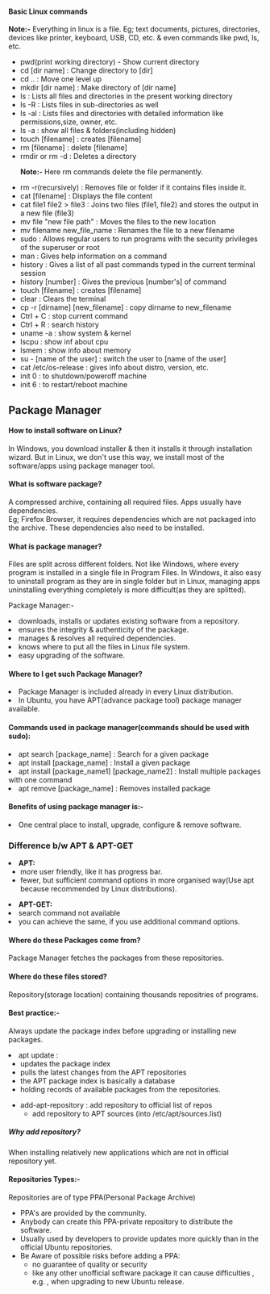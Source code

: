 <p>
    <h4>Basic Linux commands</h4>
        <p><strong>Note:-</strong> Everything in linux is a file. Eg; text documents, pictures, directories, devices like printer, keyboard, USB, CD, etc. & even commands like pwd, ls, etc.</p>
            <ul>
                <li>pwd(print working directory) - Show current directory</li>
                <li>cd [dir name] : Change directory to [dir]</li>
                <li>cd .. : Move one level up</li>
                <li>mkdir [dir name] : Make directory of [dir name] </li>
                <li>ls : Lists all files and directories in the present working directory</li>
                <li>ls -R : Lists files in sub-directories as well</li>
                <li>ls -al : Lists files and directories with detailed information like permissions,size, owner, etc.</li>
                <li>ls -a : show all files & folders(including hidden) </li>
                <li>touch [filename] : creates [filename] </li>
                <li>rm [filename] : delete [filename] </li>
                <li>rmdir or rm -d : Deletes a directory</li>
                <p> <strong>Note:-</strong> Here rm commands delete the file permanently. </p>
                <li>rm -r(recursively) : Removes file or folder if it contains files inside it.</li>
                <li>cat [filename] : 	Displays the file content</li>
                <li>cat file1 file2 > file3 : Joins two files (file1, file2) and stores the output in a new file (file3)</li>
                <li>mv file "new file path" : Moves the files to the new location</li>
                <li>mv filename new_file_name : Renames the file to a new filename</li>
                <li>sudo : Allows regular users to run programs with the security privileges of the superuser or root</li>
                <li>man : Gives help information on a command</li>
                <li>history : Gives a list of all past commands typed in the current terminal session</li>
                <li>history [number] : Gives the previous [number's] of command</li>
                <li>touch [filename] : creates [filename]</li>
                <li>clear : Clears the terminal</li>
                <li>cp -r [dirname] [new_filename] : copy dirname to new_filename</li>
                <li>Ctrl + C : stop current command</li>
                <li>Ctrl + R : search history</li>
                <li>uname -a : show system & kernel</li>
                <li>lscpu : show inf about cpu</li>
                <li>lsmem : show info about memory</li>
                <li>su - [name of the user] : switch the user to [name of the user]</li>
                <li>cat /etc/os-release : gives info about distro, version, etc.</li>
                <li>init 0 : to shutdown/poweroff machine</li>
                <li>init 6 : to restart/reboot machine</li>
            </ul>
</p>

<p>
    <h2>Package Manager</h2>
    <h4>How to install software on Linux?</h4>
    <p>In Windows, you download installer & then it installs it through installation wizard. But in Linux, we don't use this way, we install most of the software/apps using package manager tool.</p>
    <h4>What is software package?</h4>
        <p>A compressed archive, containing all required files. Apps usually have dependencies. <br>
        Eg; Firefox Browser, it requires dependencies which are not packaged into the archive. These dependencies also need to be installed.
        </p>
    <h4>What is package manager?</h4>
        <p>Files are split across different folders. Not like Windows, where every program is installed in a single file in Program Files. In Windows, it also easy to uninstall program as they are in single folder but in Linux, managing apps uninstalling everything completely is more difficult(as they are splitted).</p>
        <p>Package Manager:-
            <li>downloads, installs or updates existing software from a repository.</li>
            <li>ensures the integrity & authenticity of the package.</li>
            <li>manages & resolves all required dependencies.</li>
            <li>knows where to put all the files in Linux file system.</li>
            <li>easy upgrading of the software.</li>
        </p>
    <h4>Where to I get such Package Manager?</h4>
        <li>Package Manager is included already in every Linux distribution.</li>
        <li>In Ubuntu, you have APT(advance package tool) package manager available.</li>
    <h4>Commands used in package manager(commands should be used with sudo):</h4>
        <li>apt search [package_name] : Search for a given package</li>
        <li>apt install [package_name] : Install a given package</li>
        <li>apt install [package_name1] [package_name2] : Install multiple packages with one command</li>
        <li>apt remove [package_name] : Removes installed package</li>
    <h4>Benefits of using package manager is:-</h4>
        <li>One central place to install, upgrade, configure & remove software.</li>
    <h3>Difference b/w APT & APT-GET</h3>
        <li><strong>APT:</strong>
            <ul>
                <li>more user friendly, like it has progress bar.</li>
                <li>fewer, but sufficient command options in more organised way(Use apt because recommended by Linux distributions).</li>
            </ul>
        </li>
        <li><strong>APT-GET:</strong>
            <li>search command not available</li>
            <li>you can achieve the same, if you use additional command options.</li>
        </li>
    <h4>Where do these Packages come from?</h4>
    <p>Package Manager fetches the packages from these repositories.</p>
    <h4>Where do these files stored?</h4>
    <p>Repository(storage location) containing thousands repositries of programs.</p>
    <h4>Best practice:-</h4>
    <p>Always update the package index before upgrading or installing new packages.</p>
    <li>apt update : 
        <ul>
            <li>updates the package index</li>
            <li>pulls the latest changes from the APT repositories</li>
            <li>the APT package index is basically a database</li>
            <li>holding records of available packages from the repositories.</li>
        </ul> 
    </li>
</p>

<p>
    <ul>
        <li>add-apt-repository : add repository to official list of repos
            <ul>
                <li>add repository to APT sources (into /etc/apt/sources.list)</li>
            </ul>
        </li>
    </ul>
    <h5>Why add repository?</h5>
    <p>When installing relatively new applications which are not in official repository yet.</p>
</p>

<p>
    <h4>Repositories Types:-</h4>
    <p>
        Repositories are of type PPA(Personal Package Archive)
        <ul>
            <li>PPA's are provided by the community.</li>
            <li>Anybody can create this PPA-private repository to distribute the software.</li>
            <li>Usually used by developers to provide updates more quickly than in the official Ubuntu repositories.</li>
            <li>Be Aware of possible risks before adding a PPA:
                <ul>
                    <li>no guarantee of quality or security</li>
                    <li>like any other unofficial software package it can cause difficulties , e.g. , when upgrading to new Ubuntu release.</li>
                </ul>
            </li>
        </ul>
    </p>
</p>
